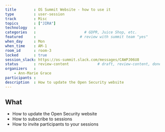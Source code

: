 ```yaml
---
title        : OS Summit Website - how to use it
type         : user-session
track        : Misc
topics       : ["JIRA"]
technology   :
categories   :                      # GDPR, Juice Shop, etc.
featured     :                    # review with summit team "yes"
when_day     : Mon
when_time    : AM-1
room_id      : room-3
locked       : true
session_slack: https://os-summit.slack.com/messages/CAWPJ06U8
status       : review-content             # draft, review-content, done
organizers   :
    - Ann-Marie Grace
participants :
description  : How to update the Open Security website
---
```



## What

 - How to update the Open Security website
 - How to subscribe to sessions
 - How to invite participants to your sessions
